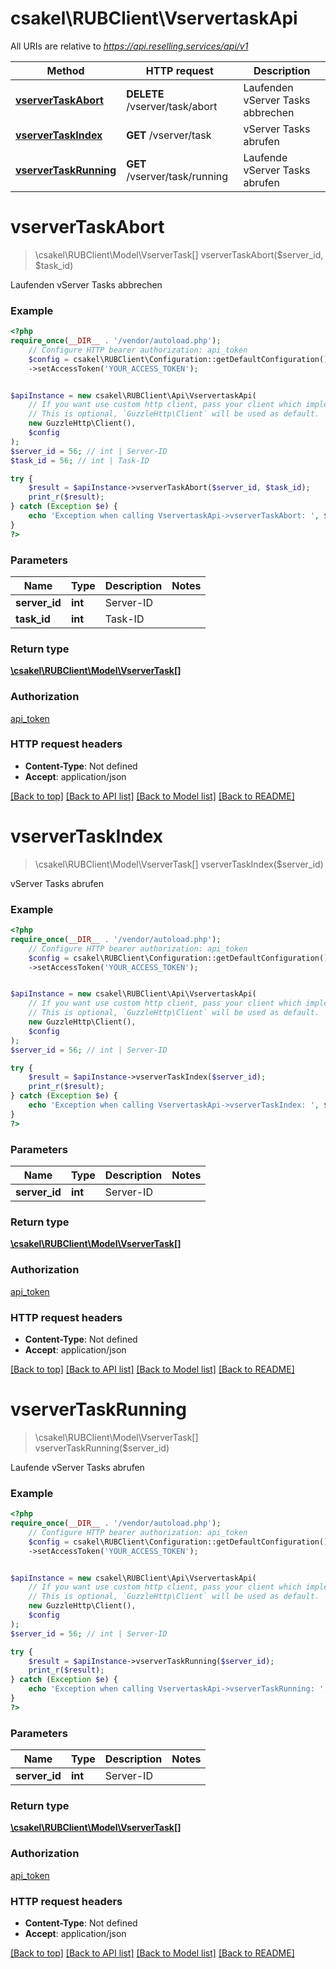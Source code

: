 # csakel\RUBClient\VservertaskApi

All URIs are relative to *https://api.reselling.services/api/v1*

Method | HTTP request | Description
------------- | ------------- | -------------
[**vserverTaskAbort**](VservertaskApi.md#vservertaskabort) | **DELETE** /vserver/task/abort | Laufenden vServer Tasks abbrechen
[**vserverTaskIndex**](VservertaskApi.md#vservertaskindex) | **GET** /vserver/task | vServer Tasks abrufen
[**vserverTaskRunning**](VservertaskApi.md#vservertaskrunning) | **GET** /vserver/task/running | Laufende vServer Tasks abrufen

# **vserverTaskAbort**
> \csakel\RUBClient\Model\VserverTask[] vserverTaskAbort($server_id, $task_id)

Laufenden vServer Tasks abbrechen

### Example
```php
<?php
require_once(__DIR__ . '/vendor/autoload.php');
    // Configure HTTP bearer authorization: api_token
    $config = csakel\RUBClient\Configuration::getDefaultConfiguration()
    ->setAccessToken('YOUR_ACCESS_TOKEN');


$apiInstance = new csakel\RUBClient\Api\VservertaskApi(
    // If you want use custom http client, pass your client which implements `GuzzleHttp\ClientInterface`.
    // This is optional, `GuzzleHttp\Client` will be used as default.
    new GuzzleHttp\Client(),
    $config
);
$server_id = 56; // int | Server-ID
$task_id = 56; // int | Task-ID

try {
    $result = $apiInstance->vserverTaskAbort($server_id, $task_id);
    print_r($result);
} catch (Exception $e) {
    echo 'Exception when calling VservertaskApi->vserverTaskAbort: ', $e->getMessage(), PHP_EOL;
}
?>
```

### Parameters

Name | Type | Description  | Notes
------------- | ------------- | ------------- | -------------
 **server_id** | **int**| Server-ID |
 **task_id** | **int**| Task-ID |

### Return type

[**\csakel\RUBClient\Model\VserverTask[]**](../Model/VserverTask.md)

### Authorization

[api_token](../../README.md#api_token)

### HTTP request headers

 - **Content-Type**: Not defined
 - **Accept**: application/json

[[Back to top]](#) [[Back to API list]](../../README.md#documentation-for-api-endpoints) [[Back to Model list]](../../README.md#documentation-for-models) [[Back to README]](../../README.md)

# **vserverTaskIndex**
> \csakel\RUBClient\Model\VserverTask[] vserverTaskIndex($server_id)

vServer Tasks abrufen

### Example
```php
<?php
require_once(__DIR__ . '/vendor/autoload.php');
    // Configure HTTP bearer authorization: api_token
    $config = csakel\RUBClient\Configuration::getDefaultConfiguration()
    ->setAccessToken('YOUR_ACCESS_TOKEN');


$apiInstance = new csakel\RUBClient\Api\VservertaskApi(
    // If you want use custom http client, pass your client which implements `GuzzleHttp\ClientInterface`.
    // This is optional, `GuzzleHttp\Client` will be used as default.
    new GuzzleHttp\Client(),
    $config
);
$server_id = 56; // int | Server-ID

try {
    $result = $apiInstance->vserverTaskIndex($server_id);
    print_r($result);
} catch (Exception $e) {
    echo 'Exception when calling VservertaskApi->vserverTaskIndex: ', $e->getMessage(), PHP_EOL;
}
?>
```

### Parameters

Name | Type | Description  | Notes
------------- | ------------- | ------------- | -------------
 **server_id** | **int**| Server-ID |

### Return type

[**\csakel\RUBClient\Model\VserverTask[]**](../Model/VserverTask.md)

### Authorization

[api_token](../../README.md#api_token)

### HTTP request headers

 - **Content-Type**: Not defined
 - **Accept**: application/json

[[Back to top]](#) [[Back to API list]](../../README.md#documentation-for-api-endpoints) [[Back to Model list]](../../README.md#documentation-for-models) [[Back to README]](../../README.md)

# **vserverTaskRunning**
> \csakel\RUBClient\Model\VserverTask[] vserverTaskRunning($server_id)

Laufende vServer Tasks abrufen

### Example
```php
<?php
require_once(__DIR__ . '/vendor/autoload.php');
    // Configure HTTP bearer authorization: api_token
    $config = csakel\RUBClient\Configuration::getDefaultConfiguration()
    ->setAccessToken('YOUR_ACCESS_TOKEN');


$apiInstance = new csakel\RUBClient\Api\VservertaskApi(
    // If you want use custom http client, pass your client which implements `GuzzleHttp\ClientInterface`.
    // This is optional, `GuzzleHttp\Client` will be used as default.
    new GuzzleHttp\Client(),
    $config
);
$server_id = 56; // int | Server-ID

try {
    $result = $apiInstance->vserverTaskRunning($server_id);
    print_r($result);
} catch (Exception $e) {
    echo 'Exception when calling VservertaskApi->vserverTaskRunning: ', $e->getMessage(), PHP_EOL;
}
?>
```

### Parameters

Name | Type | Description  | Notes
------------- | ------------- | ------------- | -------------
 **server_id** | **int**| Server-ID |

### Return type

[**\csakel\RUBClient\Model\VserverTask[]**](../Model/VserverTask.md)

### Authorization

[api_token](../../README.md#api_token)

### HTTP request headers

 - **Content-Type**: Not defined
 - **Accept**: application/json

[[Back to top]](#) [[Back to API list]](../../README.md#documentation-for-api-endpoints) [[Back to Model list]](../../README.md#documentation-for-models) [[Back to README]](../../README.md)

